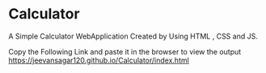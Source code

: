 # Calculator
A Simple Calculator WebApplication Created by Using HTML , CSS and JS.

Copy the Following Link and paste it in the browser to view the output
https://jeevansagar120.github.io/Calculator/index.html
